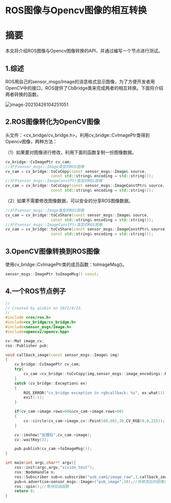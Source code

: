 # ROS图像与Opencv图像的相互转换 #

# 摘要

本文将介绍ROS图像与Opencv图像转换的API，并通过编写一个节点进行测试。

## 1.综述 ##

ROS用自己的sensor_msgs/Image的消息格式显示图像，为了方便开发者用OpenCV中的接口，ROS提供了CbBridge类来完成两者的相互转换。下面将介绍两者转换的函数。



![image-20210426104251051](C:\Users\qiubin\AppData\Roaming\Typora\typora-user-images\image-20210426104251051.png)

## 2.ROS图像转化为OpenCV图像

头文件：<cv_bridge/cv_bridge.h>。利用cv_bridge::CvImagePtr类得到Opencv图像，两种方法：

（1）如果要对图像进行修改，利用下面的函数复制一份图像数据。

```c++
cv_bridge::CvImagePtr cv_cam;
//对于sensor_msgs::Image类型的ROS图像
cv_cam = cv_bridge::toCvCopy(const sensor_msgs::Image& source,
                    const std::string& encoding = std::string());
//对于sensor_msgs::ImageConstPtr类型的ROS图像
cv_cam = cv_bridge::toCvCopy(const sensor_msgs::ImageConstPtr& source,
                    const std::string& encoding = std::string());
```

（2）如果不需要修改图像数据，可以安全的分享ROS图像数据。

```c++
//对于sensor_msgs::Image类型的ROS图像
cv_cam = cv_bridge::toCvShare(const sensor_msgs::Image& source,
                    const std::string& encoding = std::string());
//对于sensor_msgs::ImageConstPtr类型的ROS图像
cv_cam = cv_bridge::toCvShare(const sensor_msgs::ImageConstPtr& source,
                    const std::string& encoding = std::string());
```

## 3.OpenCV图像转换到ROS图像

使用cv_bridge::CvImagePtr类的成员函数：toImageMsg()。

```c++
sensor_msgs::ImagePtr toImageMsg() const;
```

## 4.一个ROS节点例子

```c++
//
// Created by qiubin on 2021/4/23.
//
#include <ros/ros.h>
#include<cv_bridge/cv_bridge.h>
#include<sensor_msgs/Image.h>
#include<opencv2/opencv.hpp>

cv::Mat image_cv;
ros::Publisher pub;

void callback_image(const sensor_msgs::Image& img)
{
    cv_bridge::CvImagePtr cv_cam;
    try{
        cv_cam =cv_bridge::toCvCopy(img,sensor_msgs::image_encodings::RGB8);
    }
    catch (cv_bridge::Exception& ex)
    {
        ROS_ERROR("cv_bridge exception in rgbcallback: %s", ex.what());
        exit(-1);
    }

    if(cv_cam->image.rows>60&&cv_cam->image.rows>60)
    {
        cv::circle(cv_cam->image,cv::Point(60,60),30,CV_RGB(0,0,255)); 
    }

    cv::imshow("处理后",cv_cam->image);
    cv::waitKey(3);

    pub.publish(cv_cam->toImageMsg());
}

int main(int argc,char** argv){
    ros::init(argc,argv,"vision_test");
    ros::NodeHandle n;
    ros::Subscriber sub=n.subscribe("usb_cam1/image_raw",1,callback_image);//订阅的图像topic
    pub=n.advertise<sensor_msgs::Image>("pub_image",10);//将修改后的图像发布出来
    ros::spin();//等待回调函数
    return 0;
}
```

